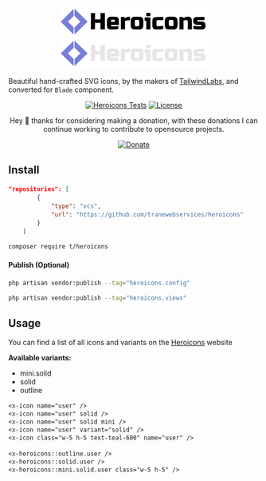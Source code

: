 <p align="center">
  <a href="https://tws.custura.de/#gh-light-mode-only" target="_blank">
    <img src="./.github/logo-light.svg" alt="Heroicons" width="300">
  </a>
  <a href="https://tws.custura.de/#gh-dark-mode-only" target="_blank">
    <img src="./.github/logo-dark.svg" alt="Heroicons" width="300">
  </a>
</p>
<p align="center">

  Beautiful hand-crafted SVG icons, by the makers of [TailwindLabs], and converted for `Blade` component.
<p>
<p align="center">
    <a href="https://github.com/tranewebservices/heroicons/actions/workflows/tests.yml"><img src="https://github.com/tranewebservices/heroicons/actions/workflows/tests.yml/badge.svg" alt="Heroicons Tests"></a>
    <a href="https://github.com/tranewebservices/heroicons/blob/main/LICENSE"><img src="https://img.shields.io/badge/License-Mit-brightgreen.svg" alt="License"></a>
</p>
<div align="center">
  Hey 👋 thanks for considering making a donation, with these donations I can continue working to contribute to opensource projects.
  
  [![Donate](https://img.shields.io/badge/Via_PayPal-blue)](https://www.paypal.com/donate/?hosted_button_id=V6YPST5PUAUKS)
</div>

## Install

```json
"repositories": [
        {
            "type": "vcs",
            "url": "https://github.com/tranewebservices/heroicons"
        }
    ]
```

```bash
composer require t/heroicons
```

#### Publish (Optional)

```bash
php artisan vendor:publish --tag="heroicons.config"
```
```bash
php artisan vendor:publish --tag="heroicons.views"
```

## Usage

You can find a list of all icons and variants on the [Heroicons] website

**Available variants:**
- mini.solid
- solid
- outline

```blade
<x-icon name="user" />
<x-icon name="user" solid />
<x-icon name="user" solid mini />
<x-icon name="user" variant="solid" />
<x-icon class="w-5 h-5 text-teal-600" name="user" />

<x-heroicons::outline.user />
<x-heroicons::solid.user />
<x-heroicons::mini.solid.user class="w-5 h-5" />
```

[TailwindLabs]:<https://github.com/tailwindlabs>
[Heroicons]:<https://heroicons.com>
